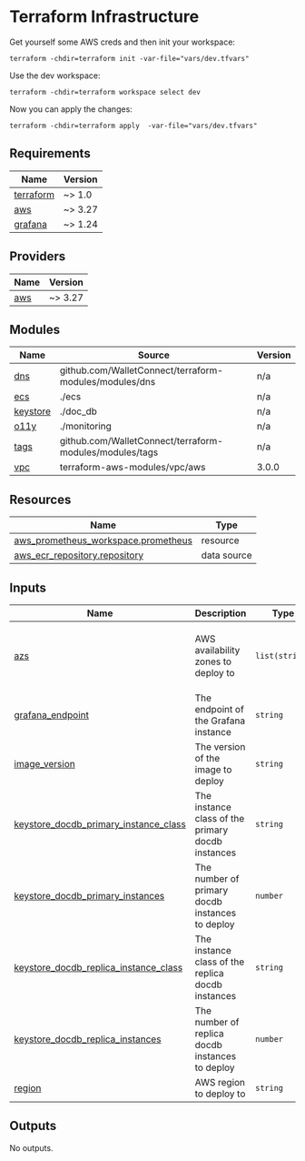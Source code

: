 # Terraform Infrastructure

Get yourself some AWS creds and then init your workspace:

`terraform -chdir=terraform init -var-file="vars/dev.tfvars"`

Use the dev workspace:

`terraform -chdir=terraform workspace select dev`

Now you can apply the changes:

`terraform -chdir=terraform apply  -var-file="vars/dev.tfvars"`

<!-- BEGINNING OF PRE-COMMIT-TERRAFORM DOCS HOOK -->
## Requirements

| Name | Version |
|------|---------|
| <a name="requirement_terraform"></a> [terraform](#requirement\_terraform) | ~> 1.0 |
| <a name="requirement_aws"></a> [aws](#requirement\_aws) | ~> 3.27 |
| <a name="requirement_grafana"></a> [grafana](#requirement\_grafana) | ~> 1.24 |

## Providers

| Name | Version |
|------|---------|
| <a name="provider_aws"></a> [aws](#provider\_aws) | ~> 3.27 |

## Modules

| Name | Source | Version |
|------|--------|---------|
| <a name="module_dns"></a> [dns](#module\_dns) | github.com/WalletConnect/terraform-modules/modules/dns | n/a |
| <a name="module_ecs"></a> [ecs](#module\_ecs) | ./ecs | n/a |
| <a name="module_keystore"></a> [keystore](#module\_keystore) | ./doc_db | n/a |
| <a name="module_o11y"></a> [o11y](#module\_o11y) | ./monitoring | n/a |
| <a name="module_tags"></a> [tags](#module\_tags) | github.com/WalletConnect/terraform-modules/modules/tags | n/a |
| <a name="module_vpc"></a> [vpc](#module\_vpc) | terraform-aws-modules/vpc/aws | 3.0.0 |

## Resources

| Name | Type |
|------|------|
| [aws_prometheus_workspace.prometheus](https://registry.terraform.io/providers/hashicorp/aws/latest/docs/resources/prometheus_workspace) | resource |
| [aws_ecr_repository.repository](https://registry.terraform.io/providers/hashicorp/aws/latest/docs/data-sources/ecr_repository) | data source |

## Inputs

| Name | Description | Type | Default | Required |
|------|-------------|------|---------|:--------:|
| <a name="input_azs"></a> [azs](#input\_azs) | AWS availability zones to deploy to | `list(string)` | <pre>[<br>  "eu-central-1a",<br>  "eu-central-1b",<br>  "eu-central-1c"<br>]</pre> | no |
| <a name="input_grafana_endpoint"></a> [grafana\_endpoint](#input\_grafana\_endpoint) | The endpoint of the Grafana instance | `string` | n/a | yes |
| <a name="input_image_version"></a> [image\_version](#input\_image\_version) | The version of the image to deploy | `string` | n/a | yes |
| <a name="input_keystore_docdb_primary_instance_class"></a> [keystore\_docdb\_primary\_instance\_class](#input\_keystore\_docdb\_primary\_instance\_class) | The instance class of the primary docdb instances | `string` | n/a | yes |
| <a name="input_keystore_docdb_primary_instances"></a> [keystore\_docdb\_primary\_instances](#input\_keystore\_docdb\_primary\_instances) | The number of primary docdb instances to deploy | `number` | n/a | yes |
| <a name="input_keystore_docdb_replica_instance_class"></a> [keystore\_docdb\_replica\_instance\_class](#input\_keystore\_docdb\_replica\_instance\_class) | The instance class of the replica docdb instances | `string` | n/a | yes |
| <a name="input_keystore_docdb_replica_instances"></a> [keystore\_docdb\_replica\_instances](#input\_keystore\_docdb\_replica\_instances) | The number of replica docdb instances to deploy | `number` | n/a | yes |
| <a name="input_region"></a> [region](#input\_region) | AWS region to deploy to | `string` | `"eu-central-1"` | no |

## Outputs

No outputs.
<!-- END OF PRE-COMMIT-TERRAFORM DOCS HOOK -->
